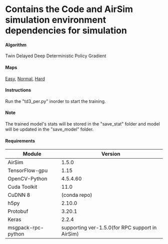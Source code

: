 # Contains the Code and AirSim simulation environment dependencies for simulation

#### Algorithm 
Twin Delayed Deep Deterministic Policy Gradient

#### Maps 
[Easy](https://drive.google.com/file/d/1LigXGvDj0XZvgkffqBwe8XRWRmzMR93P/view?usp=sharing), [Normal](https://drive.google.com/file/d/1KtiHr_qpw37qq3PPiAKzLN9THm2aQZOU/view?usp=sharing), [Hard](https://drive.google.com/file/d/110mekUMdnYr5wNaEGVbsSZpwty12knzX/view?usp=sharing)

#### Instructions 
Run the "td3_per.py" inorder to start the training.

#### Note 
The trained model's stats will be stored in the "save_stat" folder and model will be updated in the "save_model" folder.

#### Requirements
|Module|Version|
|------|-------|
|AirSim| 1.5.0|
|TensorFlow-gpu| 1.15|
|OpenCV-Python| 4.5.4.60|
|Cuda Toolkit| 11.0|
|CuDNN 8| (conda repo)|
|h5py| 2.10.0|
|Protobuf| 3.20.1|
|Keras| 2.2.4|
|msgpack-rpc-python| supporting ver-1.5.0(for RPC support in AirSim)|

